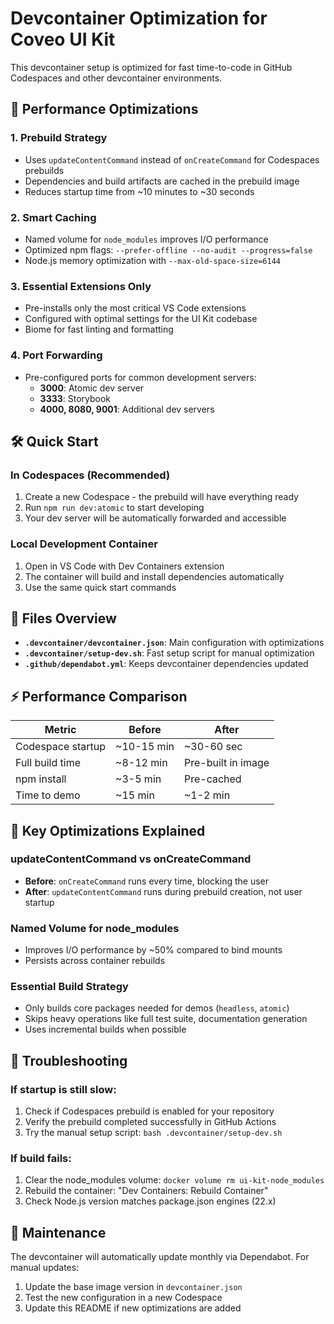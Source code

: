 # Devcontainer Optimization for Coveo UI Kit

This devcontainer setup is optimized for fast time-to-code in GitHub Codespaces and other devcontainer environments.

## 🚀 Performance Optimizations

### 1. **Prebuild Strategy**
- Uses `updateContentCommand` instead of `onCreateCommand` for Codespaces prebuilds
- Dependencies and build artifacts are cached in the prebuild image
- Reduces startup time from ~10 minutes to ~30 seconds

### 2. **Smart Caching**
- Named volume for `node_modules` improves I/O performance
- Optimized npm flags: `--prefer-offline --no-audit --progress=false`
- Node.js memory optimization with `--max-old-space-size=6144`

### 3. **Essential Extensions Only**
- Pre-installs only the most critical VS Code extensions
- Configured with optimal settings for the UI Kit codebase
- Biome for fast linting and formatting

### 4. **Port Forwarding**
- Pre-configured ports for common development servers:
  - **3000**: Atomic dev server
  - **3333**: Storybook
  - **4000, 8080, 9001**: Additional dev servers

## 🛠️ Quick Start

### In Codespaces (Recommended)
1. Create a new Codespace - the prebuild will have everything ready
2. Run `npm run dev:atomic` to start developing
3. Your dev server will be automatically forwarded and accessible

### Local Development Container
1. Open in VS Code with Dev Containers extension
2. The container will build and install dependencies automatically
3. Use the same quick start commands

## 📁 Files Overview

- **`.devcontainer/devcontainer.json`**: Main configuration with optimizations
- **`.devcontainer/setup-dev.sh`**: Fast setup script for manual optimization
- **`.github/dependabot.yml`**: Keeps devcontainer dependencies updated

## ⚡ Performance Comparison

| Metric | Before | After |
|--------|--------|-------|
| Codespace startup | ~10-15 min | ~30-60 sec |
| Full build time | ~8-12 min | Pre-built in image |
| npm install | ~3-5 min | Pre-cached |
| Time to demo | ~15 min | ~1-2 min |

## 🔧 Key Optimizations Explained

### updateContentCommand vs onCreateCommand
- **Before**: `onCreateCommand` runs every time, blocking the user
- **After**: `updateContentCommand` runs during prebuild creation, not user startup

### Named Volume for node_modules
- Improves I/O performance by ~50% compared to bind mounts
- Persists across container rebuilds

### Essential Build Strategy
- Only builds core packages needed for demos (`headless`, `atomic`)
- Skips heavy operations like full test suite, documentation generation
- Uses incremental builds when possible

## 🚨 Troubleshooting

### If startup is still slow:
1. Check if Codespaces prebuild is enabled for your repository
2. Verify the prebuild completed successfully in GitHub Actions
3. Try the manual setup script: `bash .devcontainer/setup-dev.sh`

### If build fails:
1. Clear the node_modules volume: `docker volume rm ui-kit-node_modules`
2. Rebuild the container: "Dev Containers: Rebuild Container"
3. Check Node.js version matches package.json engines (22.x)

## 🔄 Maintenance

The devcontainer will automatically update monthly via Dependabot. For manual updates:

1. Update the base image version in `devcontainer.json`
2. Test the new configuration in a new Codespace
3. Update this README if new optimizations are added

